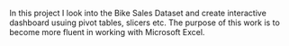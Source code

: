 In this project I look into the Bike Sales Dataset and create interactive dashboard usuing pivot tables, slicers etc. The purpose of this work is to become more fluent in working with Microsoft Excel.
